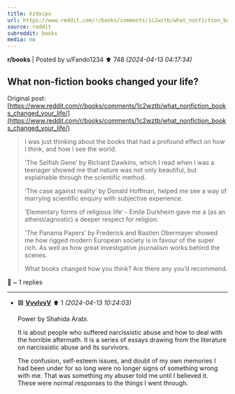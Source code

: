 ```yaml
---
title: kzdxcpx
url: https://www.reddit.com/r/books/comments/1c2wztb/what_nonfiction_books_changed_your_life/
source: reddit
subreddit: books
media: no
---
```

**r/books** | Posted by u/Fando1234 ⬆️ 748 _(2024-04-13 04:17:34)_

## What non-fiction books changed your life?

Original post: [https://www.reddit.com/r/books/comments/1c2wztb/what_nonfiction_books_changed_your_life/](https://www.reddit.com/r/books/comments/1c2wztb/what_nonfiction_books_changed_your_life/)

> I was just thinking about the books that had a profound effect on how I think, and how I see the world.
> 
> ‘The Selfish Gene’ by Richard Dawkins, which I read when I was a teenager showed me that nature was not only beautiful, but explainable through the scientific method.
> 
> ‘The case against reality’ by Donald Hoffman, helped me see a way of marrying scientific enquiry with subjective experience.
> 
> ‘Elementary forms of religious life’ - Emile Durkheim gave me a (as an atheist/agnostic) a deeper respect for religion.
> 
> ‘The Panama Papers’ by Frederick and Bastien Obermayer showed me how rigged modern European society is in favour of the super rich. As well as how great investigative journalism works behind the scenes.
> 
> What books changed how you think? Are there any you’d recommend. 

💬 ~ 1 replies

---

* 🟩 **[VvvlvvV](https://www.reddit.com/user/VvvlvvV)** ⬆️ 1 _(2024-04-13 10:24:03)_

	Power by Shahida Arabi.

	It is about people who suffered narcissistic abuse and how to deal with the horrible aftermath. It is a series of essays drawing from the literature on narcissistic abuse and its survivors. 

	The confusion, self-esteem issues, and doubt of my own memories I had been under for so long were no longer signs of something wrong with me. That was something my abuser told me until I believed it. These were normal responses to the things I went through.


